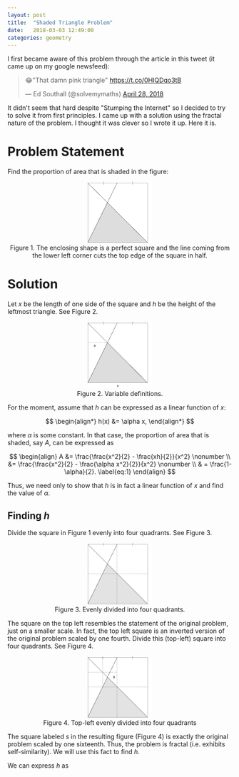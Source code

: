 ```yaml
---
layout: post
title:  "Shaded Triangle Problem"
date:   2018-03-03 12:49:00
categories: geometry
---
```


I first became aware of this problem through the article in this tweet (it came up on my google newsfeed):
<blockquote class="twitter-tweet" data-lang="en"><p lang="en" dir="ltr">😂&quot;That damn pink triangle&quot; <a href="https://t.co/0HIQDqo3tB">https://t.co/0HIQDqo3tB</a></p>&mdash; Ed Southall (@solvemymaths) <a href="https://twitter.com/solvemymaths/status/990201229094645760?ref_src=twsrc%5Etfw">April 28, 2018</a></blockquote>
<script async src="https://platform.twitter.com/widgets.js" charset="utf-8"></script>

It didn't seem that hard despite "Stumping the Internet" so I decided to try to solve it from first principles. I came up with a solution using the fractal nature of the problem. I thought it was clever so I wrote it up. Here it is.

# Problem Statement
Find the proportion of area that is shaded in the figure:

<p align="center">
    <img src="https://raw.githubusercontent.com/jerry-cruz/jerry-cruz.github.io/master/_posts/shaded_triangle_images/shaded.png">
    <br>
    Figure 1. The enclosing shape is a perfect square and the line coming from the lower left corner cuts the top edge of the square in half.
</p>

# Solution
Let $x$ be the length of one side of the square and $h$ be the height of the leftmost triangle. See Figure 2.

<p align="center">
    <img src="https://raw.githubusercontent.com/jerry-cruz/jerry-cruz.github.io/master/_posts/shaded_triangle_images/shaded_1.png">
    <br>
    Figure 2. Variable definitions.
</p>

For the moment, assume that $h$ can be expressed as a linear function of $x$:

$$
\begin{align*}
h(x) &= \alpha x,
\end{align*}
$$

where $\alpha$ is some constant. In that case, the proportion of area that is shaded, say $A$, can be expressed as

$$
\begin{align}
A &= \frac{\frac{x^2}{2} - \frac{xh}{2}}{x^2}  \nonumber \\
&= \frac{\frac{x^2}{2} - \frac{\alpha x^2}{2}}{x^2} \nonumber \\
& = \frac{1-\alpha}{2}. \label{eq:1}
\end{align}
$$

Thus, we need only to show that $h$ is in fact a linear function of $x$ and find the value of $\alpha$.

## Finding $h$
Divide the square in Figure 1 evenly into four quadrants. See Figure 3.

<p align="center">
    <img src="https://raw.githubusercontent.com/jerry-cruz/jerry-cruz.github.io/master/_posts/shaded_triangle_images/divide_1.png">
    <br>
    Figure 3. Evenly divided into four quadrants.
</p>

The square on the top left resembles the statement of the original problem, just on a smaller scale. In fact, the top left square is an inverted version of the original problem scaled by one fourth. Divide this (top-left) square into four quadrants. See Figure 4.

<p align="center">
    <img src="https://raw.githubusercontent.com/jerry-cruz/jerry-cruz.github.io/master/_posts/shaded_triangle_images/divide_2.png">
    <br>
    Figure 4. Top-left evenly divided into four quadrants
</p>

The square labeled $s$ in the resulting figure (Figure 4) is exactly the original problem scaled by one sixteenth. Thus, the problem is fractal (i.e. exhibits self-similarity). We will use this fact to find $h$.

We can express $h$ as 
